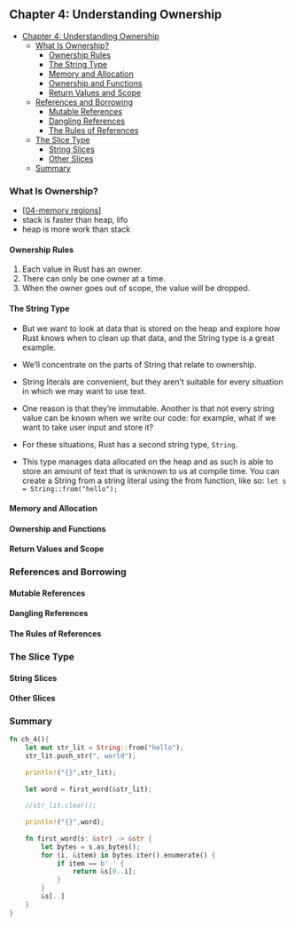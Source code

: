 ## Chapter 4: Understanding Ownership 

- [Chapter 4: Understanding Ownership](#chapter-4-understanding-ownership)
  - [What Is Ownership?](#what-is-ownership)
    - [Ownership Rules](#ownership-rules)
    - [The String Type](#the-string-type)
    - [Memory and Allocation](#memory-and-allocation)
    - [Ownership and Functions](#ownership-and-functions)
    - [Return Values and Scope](#return-values-and-scope)
  - [References and Borrowing](#references-and-borrowing)
    - [Mutable References](#mutable-references)
    - [Dangling References](#dangling-references)
    - [The Rules of References](#the-rules-of-references)
  - [The Slice Type](#the-slice-type)
    - [String Slices](#string-slices)
    - [Other Slices](#other-slices)
  - [Summary](#summary)


### What Is Ownership? 

- [[04-memory regions]]
- stack is faster than heap, lifo 
- heap is more work than stack 

#### Ownership Rules 

1. Each value in Rust has an owner.
2. There can only be one owner at a time.
3. When the owner goes out of scope, the value will be dropped.

#### The String Type 
- But we want to look at data that is stored on the heap and explore how Rust knows when to clean up that data, and the String type is a great example.

- We’ll concentrate on the parts of String that relate to ownership.

- String literals are convenient, but they aren’t suitable for every situation in which we may want to use text.

- One reason is that they’re immutable. Another is that not every string value can be known when we write our code: for example, what if we want to take user input and store it?

- For these situations, Rust has a second string type, `String`. 

- This type manages data allocated on the heap and as such is able to store an amount of text that is unknown to us at compile time. You can create a String from a string literal using the from function, like so: ```let s = String::from("hello");```

#### Memory and Allocation 

#### Ownership and Functions 

#### Return Values and Scope 

### References and Borrowing 
#### Mutable References 
#### Dangling References 
#### The Rules of References 

### The Slice Type 
#### String Slices 
#### Other Slices 

### Summary 


```rust
fn ch_4(){
	let mut str_lit = String::from("hello");
	str_lit.push_str(", world");
	
	println!("{}",str_lit);	
	
	let word = first_word(&str_lit);
	
	//str_lit.clear();
	
	println!("{}",word);
	
	fn first_word(s: &str) -> &str {
		let bytes = s.as_bytes();
		for (i, &item) in bytes.iter().enumerate() {
			if item == b' ' {
				return &s[0..i];
			}
		}		
		&s[..]
	}
}
```


[//begin]: # "Autogenerated link references for markdown compatibility"
[04-memory regions]: <../rustaceans/01-foundations/04-memory regions> "04-memory regions"
[//end]: # "Autogenerated link references"